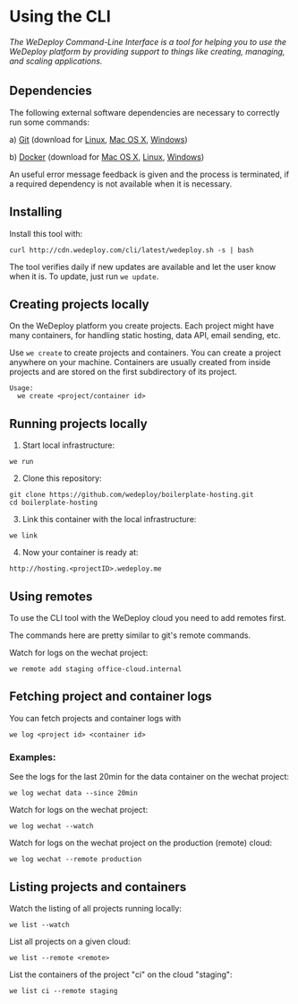 # Using the CLI

###### The WeDeploy Command-Line Interface is a tool for helping you to use the WeDeploy platform by providing support to things like creating, managing, and scaling applications.

<!-- <article id="1-dependencies"> -->

## Dependencies

The following external software dependencies are necessary to correctly run some commands:

a) [Git](https://git-scm.com/) (download for [Linux](https://git-scm.com/download/linux), [Mac OS X](https://git-scm.com/download/mac), [Windows](https://git-scm.com/download/win))

b) [Docker](https://www.docker.com/) (download for [Mac OS X](https://download.docker.com/mac/stable/Docker.dmg), [Linux](https://docs.docker.com/engine/installation/linux/), [Windows](https://download.docker.com/win/stable/InstallDocker.msi))

An useful error message feedback is given and the process is terminated, if a required dependency is not available when it is necessary.

<!-- </article> -->


<!-- <article id="2-installing"> -->

## Installing

Install this tool with:

```text
curl http://cdn.wedeploy.com/cli/latest/wedeploy.sh -s | bash
```

The tool verifies daily if new updates are available and let the user know when it is. To update, just run `we update`.

<!-- </article> -->


<!-- <article id="3-creating-projects"> -->

## Creating projects locally

On the WeDeploy platform you create projects. Each project might have many containers, for handling static hosting, data API, email sending, etc.

Use `we create` to create projects and containers. You can create a project anywhere on your machine. Containers are usually created from inside projects and are stored on the first subdirectory of its project.

```text
Usage:
  we create <project/container id>
```

<!-- </article> -->

<!-- <article id="4-running-projects-locally"> -->

## Running projects locally

1. Start local infrastructure:

  ```text
we run
  ```

2. Clone this repository:

  ```text
git clone https://github.com/wedeploy/boilerplate-hosting.git
cd boilerplate-hosting
  ```

3. Link this container with the local infrastructure:

  ```text
we link
  ```

4. Now your container is ready at:

  ```text
http://hosting.<projectID>.wedeploy.me
  ```

<!-- </article> -->

<!-- <article id="5-using-remotes"> -->

## Using remotes
To use the CLI tool with the WeDeploy cloud you need to add remotes first.

The commands here are pretty similar to git's remote commands.

Watch for logs on the wechat project:
```text
we remote add staging office-cloud.internal
```

<!-- </article> -->


<!-- <article id="6-fetching-logs"> -->

## Fetching project and container logs

You can fetch projects and container logs with

```text
we log <project id> <container id>
```

### Examples:

See the logs for the last 20min for the data container on the wechat project:

```text
we log wechat data --since 20min
```

Watch for logs on the wechat project:
```text
we log wechat --watch
```

Watch for logs on the wechat project on the production (remote) cloud:

```text
we log wechat --remote production
```

<!-- </article> -->

<!-- <article id="7-list"> -->

## Listing projects and containers

Watch the listing of all projects running locally:
```text
we list --watch
```

List all projects on a given cloud:
```text
we list --remote <remote>
```

List the containers of the project "ci" on the cloud "staging":
```text
we list ci --remote staging
```

<!-- </article> -->

